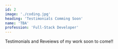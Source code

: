 ```yaml
---
id: 2
image: './coding.jpg'
heading: 'Testimonials Comming Soon'
name: 'TBA'
profession: 'Full-Stack Developer'
---
```

Testimonials and Reveiews of my work soon to come!!
